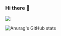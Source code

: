 ### Hi there 👋
<img src="https://img.shields.io/badge/Java-3766AB?style=flat-square&logo=java&logoColor=white"/>

![Anurag's GitHub stats](https://github-readme-stats.vercel.app/api?username=KorBetterCoder&show_icons=true&theme=radical)
<!--
**KorBetterCoder/KorBetterCoder** is a ✨ _special_ ✨ repository because its `README.md` (this file) appears on your GitHub profile.

Here are some ideas to get you started:

- 🔭 I’m currently working on ...
- 🌱 I’m currently learning ...
- 👯 I’m looking to collaborate on ...
- 🤔 I’m looking for help with ...
- 💬 Ask me about ...
- 📫 How to reach me: ...
- 😄 Pronouns: ...
- ⚡ Fun fact: ...
-->
